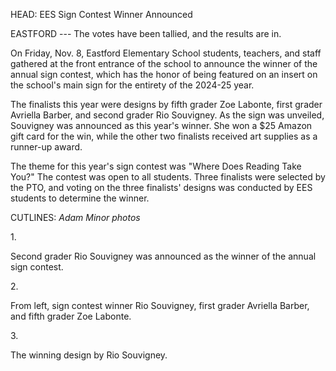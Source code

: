 HEAD: EES Sign Contest Winner Announced

EASTFORD --- The votes have been tallied, and the results are in.

On Friday, Nov. 8, Eastford Elementary School students, teachers, and
staff gathered at the front entrance of the school to announce the
winner of the annual sign contest, which has the honor of being featured
on an insert on the school's main sign for the entirety of the 2024-25
year.

The finalists this year were designs by fifth grader Zoe Labonte, first
grader Avriella Barber, and second grader Rio Souvigney. As the sign was
unveiled, Souvigney was announced as this year's winner. She won a \$25
Amazon gift card for the win, while the other two finalists received art
supplies as a runner-up award.

The theme for this year's sign contest was "Where Does Reading Take
You?" The contest was open to all students. Three finalists were
selected by the PTO, and voting on the three finalists' designs was
conducted by EES students to determine the winner.

CUTLINES: *Adam Minor photos*

1\.

Second grader Rio Souvigney was announced as the winner of the annual
sign contest.

2\.

From left, sign contest winner Rio Souvigney, first grader Avriella
Barber, and fifth grader Zoe Labonte.

3\.

The winning design by Rio Souvigney.
